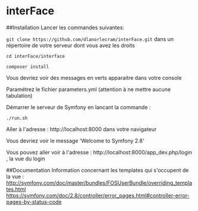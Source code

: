 # interFace

##Installation
Lancer les commandes suivantes:

`git clone https://github.com/dlanorlecram/interFace.git`  dans un répertoire de votre serveur dont vous avez les droits

`cd interFace/interface`

`composer install`

Vous devriez voir des messages en verts apparaitre dans votre console

Paramétrez le fichier parameters.yml (attention à ne mettre aucune tabulation)

Démarrer le serveur de Symfony en lancant la commande :

`./run.sh`

Aller à l'adresse : http://localhost:8000 dans votre navigateur

Vous devriez voir le message 'Welcome to Symfony 2.8'

Vous pouvez aller voir à l'adresse : http://localhost:8000/app_dev.php/login , la vue du login


##Documentation
Information concernant les templates qui s'occupent de la vue :
http://symfony.com/doc/master/bundles/FOSUserBundle/overriding_templates.html
https://symfony.com/doc/2.8/controller/error_pages.html#controller-error-pages-by-status-code
